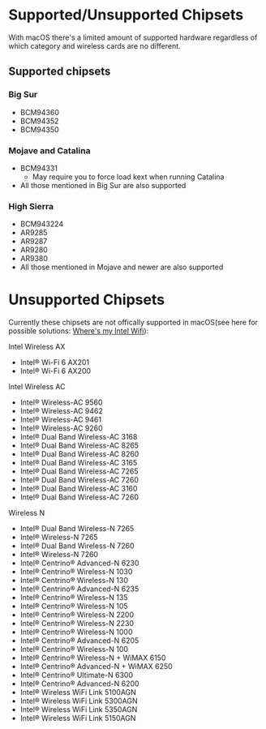 # Supported/Unsupported Chipsets

With macOS there's a limited amount of supported hardware regardless of which category and wireless cards are no different.

## Supported chipsets

### Big Sur

* BCM94360
* BCM94352
* BCM94350

### Mojave and Catalina

* BCM94331
  * May require you to force load kext when running Catalina
* All those mentioned in Big Sur are also supported

### High Sierra

* BCM943224
* AR9285
* AR9287
* AR9280
* AR9380
* All those mentioned in Mojave and newer are also supported

# Unsupported Chipsets

Currently these chipsets are not offically supported in macOS(see here for possible solutions: [Where's my Intel Wifi](../misc/unsupported.md)):

Intel Wireless AX

* Intel® Wi-Fi 6 AX201
* Intel® Wi-Fi 6 AX200

Intel Wireless AC

* Intel® Wireless-AC 9560
* Intel® Wireless-AC 9462
* Intel® Wireless-AC 9461
* Intel® Wireless-AC 9260
* Intel® Dual Band Wireless-AC 3168
* Intel® Dual Band Wireless-AC 8265
* Intel® Dual Band Wireless-AC 8260
* Intel® Dual Band Wireless-AC 3165
* Intel® Dual Band Wireless-AC 7265
* Intel® Dual Band Wireless-AC 7260
* Intel® Dual Band Wireless-AC 3160
* Intel® Dual Band Wireless-AC 7260

Wireless N

* Intel® Dual Band Wireless-N 7265
* Intel® Wireless-N 7265
* Intel® Dual Band Wireless-N 7260
* Intel® Wireless-N 7260
* Intel® Centrino® Advanced-N 6230
* Intel® Centrino® Wireless-N 1030
* Intel® Centrino® Wireless-N 130
* Intel® Centrino® Advanced-N 6235
* Intel® Centrino® Wireless-N 135
* Intel® Centrino® Wireless-N 105
* Intel® Centrino® Wireless-N 2200
* Intel® Centrino® Wireless-N 2230
* Intel® Centrino® Wireless-N 1000
* Intel® Centrino® Advanced-N 6205
* Intel® Centrino® Wireless-N 100
* Intel® Centrino® Wireless-N + WiMAX 6150
* Intel® Centrino® Advanced-N + WiMAX 6250
* Intel® Centrino® Ultimate-N 6300
* Intel® Centrino® Advanced-N 6200
* Intel® Wireless WiFi Link 5100AGN
* Intel® Wireless WiFi Link 5300AGN
* Intel® Wireless WiFi Link 5350AGN
* Intel® Wireless WiFi Link 5150AGN
